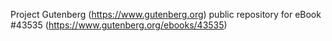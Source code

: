 Project Gutenberg (https://www.gutenberg.org) public repository for
eBook #43535 (https://www.gutenberg.org/ebooks/43535)
